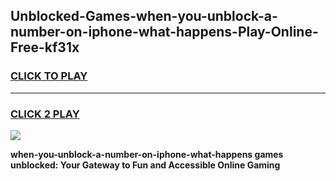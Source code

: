 
## Unblocked-Games-when-you-unblock-a-number-on-iphone-what-happens-Play-Online-Free-kf31x
<h3>
<a href="https://premium76.site?title=when-you-unblock-a-number-on-iphone-what-happens&ref=26A">CLICK TO PLAY</a></h3>
<hr>

<h3>
<a href="https://premium76.site?title=when-you-unblock-a-number-on-iphone-what-happens&ref=26A">CLICK 2 PLAY</a>
  
</h3>

<a href="https://premium76.site?title=when-you-unblock-a-number-on-iphone-what-happens&ref=26A"><img src="https://clearcache.store/games.png"></a>


**when-you-unblock-a-number-on-iphone-what-happens games unblocked: Your Gateway to Fun and Accessible Online Gaming**
